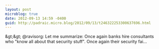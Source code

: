 ```yaml
---
layout: post
microblog: true
date: 2012-09-13 14:59 -0400
guid: http://padraic.micro.blog/2012/09/13/t246322253300637696.html
---
```

&amp;gt;&amp;gt; @ravisorg: Let me summarize: Once again banks hire consultants who "know all about that security stuff". Once again their security fai...
